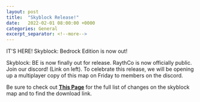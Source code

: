```yaml
---
layout: post
title:  "Skyblock Release!"
date:   2022-02-01 08:00:00 +0000
categories: General
excerpt_separator: <!--more-->
---
```

IT'S HERE! Skyblock: Bedrock Edition is now out!
<!--more-->

Skyblock: BE is now finally out for release. RaythCo is now officially public. Join our discord! (Link on left). To celebrate this release, we will be opening up a multiplayer copy of this map on Friday to members on the discord.

Be sure to check out [**This Page**](https://raythco.uk/downloads/mcworlds/skyblockbe) for the full list of changes on the skyblock map and to find the download link.
